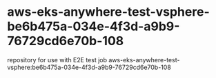 # aws-eks-anywhere-test-vsphere-be6b475a-034e-4f3d-a9b9-76729cd6e70b-108
repository for use with E2E test job aws-eks-anywhere-test-vsphere:be6b475a-034e-4f3d-a9b9-76729cd6e70b-108

